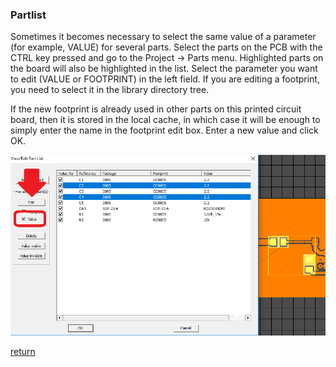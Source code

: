 ### Partlist

Sometimes it becomes necessary to select the same value of a parameter (for example, VALUE) for several parts. Select the parts on the PCB with the CTRL key pressed and go to the Project -> Parts menu. Highlighted parts on the board will also be highlighted in the list. Select the parameter you want to edit (VALUE or FOOTPRINT) in the left field. If you are editing a footprint, you need to select it in the library directory tree.

If the new footprint is already used in other parts on this printed circuit board, then it is stored in the local cache, in which case it will be enough to simply enter the name in the footprint edit box. Enter a new value and click OK.
 
![](pictures/p_list.png)
 
[return](How_to.md)
